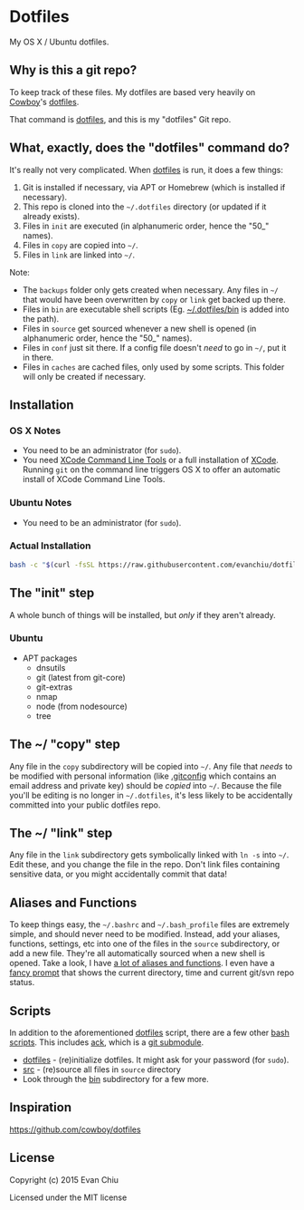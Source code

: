 # Dotfiles

My OS X / Ubuntu dotfiles.

## Why is this a git repo?

To keep track of these files.  My dotfiles are based very heavily on [Cowboy](https://github.com/cowboy)'s [dotfiles](https://github.com/cowboy/dotfiles).

That command is [dotfiles][dotfiles], and this is my "dotfiles" Git repo.

[dotfiles]: bin/dotfiles
[bin]: https://github.com/evanchiu/dotfiles/tree/master/bin

## What, exactly, does the "dotfiles" command do?

It's really not very complicated. When [dotfiles][dotfiles] is run, it does a few things:

1. Git is installed if necessary, via APT or Homebrew (which is installed if necessary).
2. This repo is cloned into the `~/.dotfiles` directory (or updated if it already exists).
2. Files in `init` are executed (in alphanumeric order, hence the "50\_" names).
3. Files in `copy` are copied into `~/`.
4. Files in `link` are linked into `~/`.

Note:

* The `backups` folder only gets created when necessary. Any files in `~/` that would have been overwritten by `copy` or `link` get backed up there.
* Files in `bin` are executable shell scripts (Eg. [~/.dotfiles/bin][bin] is added into the path).
* Files in `source` get sourced whenever a new shell is opened (in alphanumeric order, hence the "50\_" names).
* Files in `conf` just sit there. If a config file doesn't _need_ to go in `~/`, put it in there.
* Files in `caches` are cached files, only used by some scripts. This folder will only be created if necessary.

## Installation
### OS X Notes

* You need to be an administrator (for `sudo`).
* You need [XCode Command Line Tools](https://developer.apple.com/downloads/index.action?=command%20line%20tools) or a full installation of [XCode](https://developer.apple.com/downloads/index.action?=xcode). Running `git` on the command line triggers OS X to offer an automatic install of XCode Command Line Tools.

### Ubuntu Notes

* You need to be an administrator (for `sudo`).

### Actual Installation

```sh
bash -c "$(curl -fsSL https://raw.githubusercontent.com/evanchiu/dotfiles/master/bin/dotfiles)" && source ~/.bashrc
```

## The "init" step
A whole bunch of things will be installed, but _only_ if they aren't already.

### Ubuntu
* APT packages
  * dnsutils
  * git (latest from git-core)
  * git-extras
  * nmap
  * node (from nodesource)
  * tree

## The ~/ "copy" step
Any file in the `copy` subdirectory will be copied into `~/`. Any file that _needs_ to be modified with personal information (like [.gitconfig](copy/.gitconfig) which contains an email address and private key) should be _copied_ into `~/`. Because the file you'll be editing is no longer in `~/.dotfiles`, it's less likely to be accidentally committed into your public dotfiles repo.

## The ~/ "link" step
Any file in the `link` subdirectory gets symbolically linked with `ln -s` into `~/`. Edit these, and you change the file in the repo. Don't link files containing sensitive data, or you might accidentally commit that data!

## Aliases and Functions
To keep things easy, the `~/.bashrc` and `~/.bash_profile` files are extremely simple, and should never need to be modified. Instead, add your aliases, functions, settings, etc into one of the files in the `source` subdirectory, or add a new file. They're all automatically sourced when a new shell is opened. Take a look, I have [a lot of aliases and functions](https://github.com/cowboy/dotfiles/tree/master/source). I even have a [fancy prompt](source/50_prompt.sh) that shows the current directory, time and current git/svn repo status.

## Scripts
In addition to the aforementioned [dotfiles][dotfiles] script, there are a few other [bash scripts][bin]. This includes [ack](https://github.com/petdance/ack), which is a [git submodule](https://github.com/cowboy/dotfiles/tree/master/libs).

* [dotfiles][dotfiles] - (re)initialize dotfiles. It might ask for your password (for `sudo`).
* [src](link/.bashrc#L6-15) - (re)source all files in `source` directory
* Look through the [bin][bin] subdirectory for a few more.

## Inspiration
<https://github.com/cowboy/dotfiles>

## License
Copyright (c) 2015 Evan Chiu

Licensed under the MIT license
